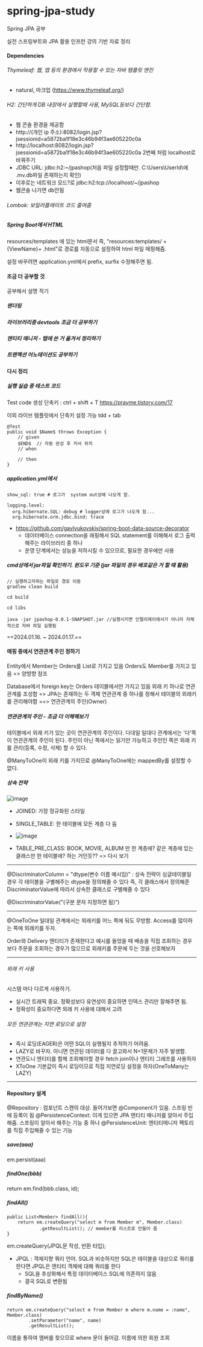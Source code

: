# spring-jpa-study
Spring JPA 공부

실전 스프링부트와 JPA 활용 인프런 강의 기반 자료 정리

#### Dependencies
###### Thymeleaf: 웹, 앱 등의 환경에서 작용할 수 있는 자바 탬플릿 엔진
- natural, 마크업
(https://www.thymeleaf.org/)

###### H2: 간단하게 DB 내장에서 실행할때 사용, MySQL등보다 간단함.
- 웹 콘솔 환경을 제공함
- http://(개인 ip 주소):8082/login.jsp?jsessionid=a5872ba1f18e3c46b94f3ae605220c0a
- http://localhost:8082/login.jsp?jsessionid=a5872ba1f18e3c46b94f3ae605220c0a
2번째 처럼 localhost로 바꿔주기
- JDBC URL: jdbc:h2:~/jpashop(처음 파일 설정할때만. C:\Users\UserId\에 .mv.db파일 존재하는지 확인)
- 이후로는 네트워크 모드?로 jdbc:h2:tcp://localhost/~/jpashop
- 웹콘솔 나가면 db안됨

###### Lombok: 보일러플레이트 코드 줄여줌

##### Spring Boot에서 HTML

resources/templates 에 있는 html문서
즉,  "resources:templates/ +{ViewName}+ .html"로 경로를 자동으로 설정하여 html 파일 매핑해줌.

설정 바꾸려면 application.yml에서 prefix, surfix 수정해주면 됨.



#### 조금 더 공부할 것
공부해서 설명 적기
##### 랜더링

##### 라이브러리중 devtools 조금 더 공부하기

##### 엔티티 매니저 - 탭에 쓴 거 옮겨서 정리하기

##### 트랜젝션 어노테이션도 공부하기


#### 다시 정리
##### 실행 실습 중 테스트 코드 
Test code 생성 단축키 :  ctrl + shift + T
https://prayme.tistory.com/17

이외 라이브 탬플릿에서 단축키 설정 가능
tdd + tab
```
@Test
public void $Name$ throws Exception {
    // given
    $END$  // 자동 완성 후 커서 위치
    // when

    // then
}
```


##### application.yml에서
```
show_sql: true # 로그가  system out상에 나오게 함.

logging.level:  
  org.hibernate.SQL: debug # logger상에 로그가 나오게 함...
  org.hibernate.orm.jdbc.bind: trace
```
- https://github.com/gavlyukovskiy/spring-boot-data-source-decorator 
	- 데이터베이스 connection을 래핑해서 SQL statement를 이해해서 로그 출력해주는 라이브러리 중 하나 
  - 운영 단계에서는 성능을 저하시킬 수 있으므로, 필요한 경우에만 사용

##### cmd상에서 jar파일 확인하기. 윈도우 기준 (jar 파일의 경우 배포같은 거 할 때 활용)
```
// 실행하고자하는 파일로 경로 이동
gradlew clean build

cd build

cd libs

java -jar jpashop-0.0.1-SNAPSHOT.jar //실행시키면 인텔리제이에서가 아니라 자체적으로 자바 파일 실행됨

```


==2024.01.16. ~ 2024.01.17.==
#### 매핑 중에서 연관관계 주인 정하기
Entity에서 
Member는 Orders를 List로 가지고 있음
Orders도 Member를 가지고 있음
=> 양뱡향 참조

Database에서 
foreign key는 Orders 테이블에서만 가지고 있음
외래 키 하나로 연관 관계를 조성함
=> JPA는 존재하는 두 객체 연관관계 중 하나를 정해서 테이블의 외래키를 관리해야함 
==> 연관관계의 주인(Owner)

##### 연관관계의 주인 - 조금 더 이해해보기

테이블에서 외래 키가 있는 곳이 연관관계의 주인이다.
다대일 일대다 관계에서는 '다'쪽이 연관관계의 주인이 된다.
주인이 아닌 쪽에서는 읽기만 가능하고
주인인 쪽은 외래 키를 관리(등록, 수정, 삭제) 할 수 있다.

@ManyToOne이 외래 키를 가지므로
@ManyToOne에는 mappedBy를 설정할 수 없다.



##### 상속 전략
![image](https://github.com/cmsxi/spring-jpa-study-winter/assets/133588297/7bc81b2c-c6eb-476a-b02f-bd9207452c03)

- JOINED: 가장 정규화된 스타일
- SINGLE_TABLE: 한 테이블에 모든 계층 다 둠
- ![image](https://github.com/cmsxi/spring-jpa-study-winter/assets/133588297/caf05b61-c471-4878-8a4e-d931493234bb)


- TABLE_PRE_CLASS: BOOK, MOVIE, ALBUM 만 한 계층에? 같은 계층에 있는 클래스만 한 테이블에? 하는 거인듯??  => 다시 보기

------------

@DiscriminatorColumn = "dtype(변수 이름 예시임)"
: 상속 전략이 싱글테이블일 경우 각 테이블을 구별해주는 dtype을 정의해줄 수 있다
즉, 각 클래스에서 정의해준  DiscriminatorValue에 따라서 상속한 클래스로 구별해줄 수 있다

@DiscriminatorValue("(구분 문자 지정하면 됨)")

----------

@OneToOne
일대일 관계에서는 외래키를 어느 쪽에 둬도 무방함.
Access를 많이하는 쪽에 외래키를 두자.

Order와 Delivery 엔티티가 존재한다고 예시를 들었을 때 
배송을 직접 조회하는 경우보다 주문을 조회하는 경우가 많으므로 외래키를 주문에 두는 것을 선호해보자

-------------------

###### 외래 키 사용
시스템 마다 다르게 사용하기.
- 실시간 트래픽 중요. 정확성보다 유연성이 중요하면 인덱스 관리만 잘해주면 됨.
- 정확성이 중요하다면 외래 키 사용에 대해서 고려


###### 모든 연관관계는 지연 로딩으로 설정
- 즉시 로딩(EAGER)은 어떤 SQL이 실행될지 추적하기 어려움.
- LAZY로 바꾸자. 아니면 연관된 데이터를 다 끌고와서 N+1문제가 자주 발생함.
- 연관도니 엔티티를 함께 조회해야할 경우 fetch join이나 엔티티 그래프를 사용하자
- XToOne 기본값이 즉시 로딩이므로 직접 지연로딩 설정을 하자(OneToMany는 LAZY)



----------------------
#### Repository 설계

@Repository : 컴포넌트 스캔의 대상. 들어가보면 @Component가 있음. 스프링 빈에 등록이 됨
@PersistenceContext: 이게 있으면 JPA 엔티티 매니저를 알아서 주입해줌. 스프링이 알아서 해주는 기능 중 하나
@PersistenceUnit: 엔티티매니저 팩토리를 직접 주입해줄 수 있는 기능
##### save(aaa)
em.persist(aaa)

##### findOne(bbb)
return em.find(bbb.class, id);

##### findAll()
```
public List<Member> findAll(){  
    return em.createQuery("select m from Member m", Member.class)  
            .getResultList(); // member를 리스트로 만들어 줌  
}
```
em.createQuery(JPQL문 작성, 반환 타입);
- JPQL : 객체지향 쿼리 언어. SQL과 비슷하지만 SQL은 테이블을 대상으로 쿼리를 한다면 JPQL은 엔티티 객체에 대해 쿼리를 한다
	- SQL을 추상화해서 특정 데이터베이스 SQL에 의존하지 않음
	- 결국 SQL로 변환됨

##### findByName()
```
return em.createQuery("select m from Member m where m.name = :name", Member.class)  
        .setParameter("name", name)  
        .getResultList();
```
이름을 통하여 멤버를 찾으므로 where 문이 들어감. 이름에 의한 회원 조회


